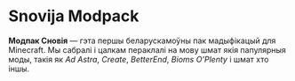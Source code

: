 # Snovija Modpack
**Модпак Сновія** — гэта першы беларускамоўны пак мадыфікацый для Minecraft. Мы сабралі і цалкам пераклалі на мову шмат якія папулярныя моды, такія як _Ad Astra_, _Create_, _BetterEnd_, _Bioms O'Plenty_ і шмат хто іншы.
